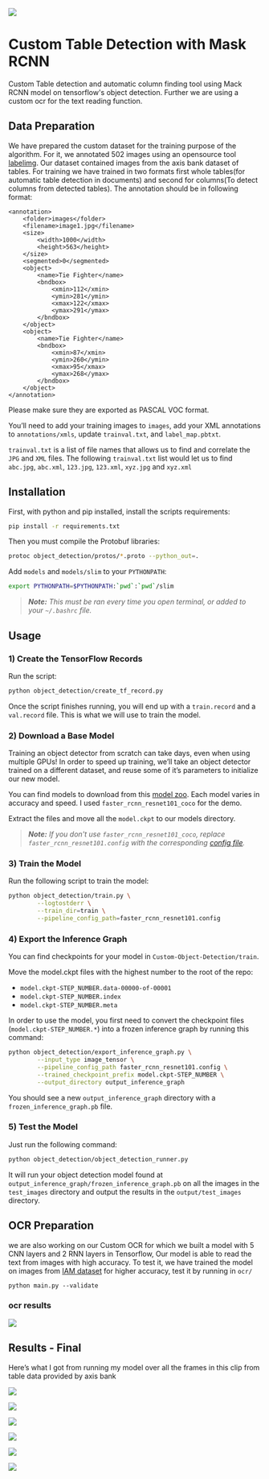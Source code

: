 ![](screenshots/result.gif)

# Custom Table Detection with Mask RCNN 
Custom Table detection and automatic column finding tool using Mack RCNN model on tensorflow's object detection. Further we are using a custom ocr for the text reading function.

## Data Preparation

We have prepared the custom dataset for the training purpose of the algorithm. For it, we annotated 502 images using an opensource tool [labelimg](https://github.com/tzutalin/labelImg). Our dataset contained images from the axis bank dataset of tables. For training we have trained in two formats first whole tables(for automatic table detection in documents) and second for columns(To detect columns from detected tables).
The annotation should be in following format: 

```
<annotation>
    <folder>images</folder>
    <filename>image1.jpg</filename>
    <size>
        <width>1000</width>
        <height>563</height>
    </size>
    <segmented>0</segmented>
    <object>
        <name>Tie Fighter</name>
        <bndbox>
            <xmin>112</xmin>
            <ymin>281</ymin>
            <xmax>122</xmax>
            <ymax>291</ymax>
        </bndbox>
    </object>
    <object>
        <name>Tie Fighter</name>
        <bndbox>
            <xmin>87</xmin>
            <ymin>260</ymin>
            <xmax>95</xmax>
            <ymax>268</ymax>
        </bndbox>
    </object>
</annotation>
```

Please make sure they are exported as PASCAL VOC format.

You’ll need to add your training images to `images`, add your XML annotations to `annotations/xmls`, update `trainval.txt`, and `label_map.pbtxt`.

`trainval.txt` is a list of file names that allows us to find and correlate the `JPG` and `XML` files. The following `trainval.txt` list would let us to find `abc.jpg`, `abc.xml`, `123.jpg`, `123.xml`, `xyz.jpg` and `xyz.xml`

## Installation

First, with python and pip installed, install the scripts requirements:

```bash
pip install -r requirements.txt
```
Then you must compile the Protobuf libraries:

```bash
protoc object_detection/protos/*.proto --python_out=.
```

Add `models` and `models/slim` to your `PYTHONPATH`:

```bash
export PYTHONPATH=$PYTHONPATH:`pwd`:`pwd`/slim
```

>_**Note:** This must be ran every time you open terminal, or added to your `~/.bashrc` file._


## Usage
### 1) Create the TensorFlow Records
Run the script:

```bash
python object_detection/create_tf_record.py
```

Once the script finishes running, you will end up with a `train.record` and a `val.record` file. This is what we will use to train the model.

### 2) Download a Base Model
Training an object detector from scratch can take days, even when using multiple GPUs! In order to speed up training, we’ll take an object detector trained on a different dataset, and reuse some of it’s parameters to initialize our new model.

You can find models to download from this [model zoo](https://github.com/bourdakos1/Custom-Object-Detection/blob/master/object_detection/g3doc/detection_model_zoo.md). Each model varies in accuracy and speed. I used `faster_rcnn_resnet101_coco` for the demo.

Extract the files and move all the `model.ckpt` to our models directory.

>_**Note:** If you don't use `faster_rcnn_resnet101_coco`, replace `faster_rcnn_resnet101.config` with the corresponding [config file](https://github.com/bourdakos1/Custom-Object-Detection/tree/master/object_detection/samples/configs)._

### 3) Train the Model
Run the following script to train the model:

```bash
python object_detection/train.py \
        --logtostderr \
        --train_dir=train \
        --pipeline_config_path=faster_rcnn_resnet101.config
```

### 4) Export the Inference Graph

You can find checkpoints for your model in `Custom-Object-Detection/train`.

Move the model.ckpt files with the highest number to the root of the repo:
- `model.ckpt-STEP_NUMBER.data-00000-of-00001`
- `model.ckpt-STEP_NUMBER.index`
- `model.ckpt-STEP_NUMBER.meta`

In order to use the model, you first need to convert the checkpoint files (`model.ckpt-STEP_NUMBER.*`) into a frozen inference graph by running this command:

```bash
python object_detection/export_inference_graph.py \
        --input_type image_tensor \
        --pipeline_config_path faster_rcnn_resnet101.config \
        --trained_checkpoint_prefix model.ckpt-STEP_NUMBER \
        --output_directory output_inference_graph
```

You should see a new `output_inference_graph` directory with a `frozen_inference_graph.pb` file.

### 5) Test the Model
Just run the following command:

```bash
python object_detection/object_detection_runner.py
```

It will run your object detection model found at `output_inference_graph/frozen_inference_graph.pb` on all the images in the `test_images` directory and output the results in the `output/test_images` directory.


## OCR Preparation
we are also working on our Custom OCR for which we built a model with 5 CNN layers and 2 RNN layers in Tensorflow, Our model is able to read the text from images with high accuracy. To test it, we have trained the model on images from [IAM dataset](http://www.fki.inf.unibe.ch/databases/iam-handwriting-database) for higher accuracy, test it by running in `ocr/`
```
python main.py --validate
```

### ocr results
![](screenshots/screenshotresult1(6).png)




## Results - Final
Here’s what I got from running my model over all the frames in this clip from table data provided by axis bank

![](screenshots/Screenshot(4).png)

![](screenshots/Screenshot(3).png)

![](screenshots/screenshotresult1(5).png)

![](screenshots/screenshotresult1(6).png)

![](screenshots/screenshotresult1(8).png)

![](screenshots/finalresult1(2).png)
